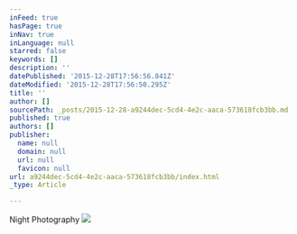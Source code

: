 ```yaml
---
inFeed: true
hasPage: true
inNav: true
inLanguage: null
starred: false
keywords: []
description: ''
datePublished: '2015-12-28T17:56:56.841Z'
dateModified: '2015-12-28T17:56:50.295Z'
title: ''
author: []
sourcePath: _posts/2015-12-28-a9244dec-5cd4-4e2c-aaca-573618fcb3bb.md
published: true
authors: []
publisher:
  name: null
  domain: null
  url: null
  favicon: null
url: a9244dec-5cd4-4e2c-aaca-573618fcb3bb/index.html
_type: Article

---
```

Night Photography
![](https://s3-us-west-2.amazonaws.com/the-grid-img/p/574e901a07661af1728610ff3ef348d9d703d72a.jpg)